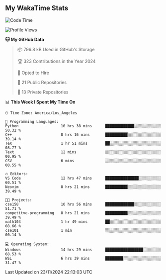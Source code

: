 ## My WakaTime Stats
<!--START_SECTION:waka-->
![Code Time](http://img.shields.io/badge/Code%20Time-166%20hrs%2021%20mins-blue)

![Profile Views](http://img.shields.io/badge/Profile%20Views-0-blue)

**🐱 My GitHub Data** 

> 📦 796.8 kB Used in GitHub's Storage 
 > 
> 🏆 323 Contributions in the Year 2024
 > 
> 💼 Opted to Hire
 > 
> 📜 21 Public Repositories 
 > 
> 🔑 13 Private Repositories 
 > 
📊 **This Week I Spent My Time On** 

```text
🕑︎ Time Zone: America/Los_Angeles

💬 Programming Languages: 
Python                   10 hrs 38 mins      █████████████░░░░░░░░░░░░   50.32 % 
C++                      8 hrs 16 mins       ██████████░░░░░░░░░░░░░░░   39.14 % 
TeX                      1 hr 51 mins        ██░░░░░░░░░░░░░░░░░░░░░░░   08.77 % 
Text                     12 mins             ░░░░░░░░░░░░░░░░░░░░░░░░░   00.95 % 
CSV                      6 mins              ░░░░░░░░░░░░░░░░░░░░░░░░░   00.55 % 

🔥 Editors: 
VS Code                  12 hrs 47 mins      ███████████████░░░░░░░░░░   60.51 % 
Neovim                   8 hrs 21 mins       ██████████░░░░░░░░░░░░░░░   39.49 % 

🐱‍💻 Projects: 
cse158                   10 hrs 56 mins      █████████████░░░░░░░░░░░░   51.71 % 
competitve-programming   8 hrs 21 mins       ██████████░░░░░░░░░░░░░░░   39.49 % 
math103                  1 hr 49 mins        ██░░░░░░░░░░░░░░░░░░░░░░░   08.66 % 
cse101                   1 min               ░░░░░░░░░░░░░░░░░░░░░░░░░   00.14 % 

💻 Operating System: 
Windows                  14 hrs 29 mins      █████████████████░░░░░░░░   68.53 % 
WSL                      6 hrs 39 mins       ████████░░░░░░░░░░░░░░░░░   31.47 % 
```


 Last Updated on 23/11/2024 22:13:03 UTC
<!--END_SECTION:waka-->
